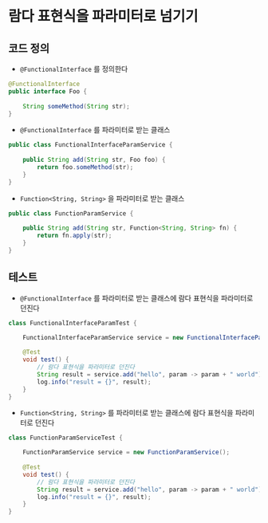 # 람다 표현식을 파라미터로 넘기기

## 코드 정의

- `@FunctionalInterface` 를 정의한다
```java
@FunctionalInterface
public interface Foo {
    
    String someMethod(String str);
}
```

- `@FunctionalInterface` 를 파라미터로 받는 클래스
```java
public class FunctionalInterfaceParamService {
    
    public String add(String str, Foo foo) {
        return foo.someMethod(str);
    }
}
```

- `Function<String, String>` 을 파라미터로 받는 클래스
```java
public class FunctionParamService {
    
    public String add(String str, Function<String, String> fn) {
        return fn.apply(str);
    }
}
```

## 테스트

- `@FunctionalInterface` 를 파라미터로 받는 클래스에 람다 표현식을 파라미터로 던진다
```java
class FunctionalInterfaceParamTest {
    
    FunctionalInterfaceParamService service = new FunctionalInterfaceParamService();

    @Test
    void test() {
        // 람다 표현식을 파라미터로 던진다
        String result = service.add("hello", param -> param + " world");
        log.info("result = {}", result);
    }
}
```
- `Function<String, String>` 를 파라미터로 받는 클래스에 람다 표현식을 파라미터로 던진다
```java
class FunctionParamServiceTest {

    FunctionParamService service = new FunctionParamService();
        
    @Test
    void test() {
        // 람다 표현식을 파라미터로 던진다
        String result = service.add("hello", param -> param + " world");
        log.info("result = {}", result);
    }
}
```
